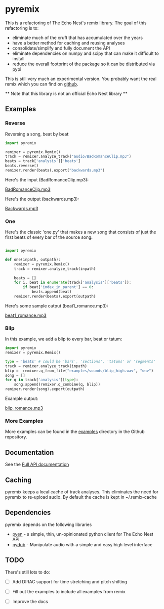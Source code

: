 # pyremix

This is a refactoring of The Echo Nest's remix library. The goal of this refactoring is to:

 - eliminate much of the cruft that has accumulated over the years
 - have a better method for caching and reusing analyses
 - consolidate/simplify and fully document the API
 - eliminate dependencies on numpy and scipy that can make it difficult to install
 - reduce the overall footprint of the package so it can be distributed via pypi
 
This is still very much an experimental version. You probably want the real remix
which you can find on [github](http://echonest.github.io/remix/). 

** Note that this library is not an official Echo Nest library **
 
## Examples

### Reverse

Reversing a song, beat by beat:

```python
import pyremix

remixer = pyremix.Remix()
track = remixer.analyze_track("audio/BadRomanceClip.mp3")
beats = track['analysis']['beats']
beats.reverse()
remixer.render(beats).export("backwards.mp3")
```
    
Here's the input (BadRomanceClip.mp3): 

<a href="http://static.echonest.com/pyremix/audio/BadRomanceClip.mp3">BadRomanceClip.mp3</a>

Here's the output (backwards.mp3):

<a href="http://static.echonest.com/pyremix/audio/backwards.mp3">Backwards.mp3</a>
    
    
### One

Here's the classic 'one.py' that makes a new song that consists of just the first beats of every bar of the source song.

```python

import pyremix

def one(inpath, outpath):
    remixer = pyremix.Remix()
    track = remixer.analyze_track(inpath)
    
    beats = []
    for i, beat in enumerate(track['analysis']['beats']):
        if beat['index_in_parent'] == 0:
            beats.append(beat)
    remixer.render(beats).export(outpath)
```

Here's some sample output (beat1_romance.mp3):

<a href="http://static.echonest.com/pyremix/audio/beat1_romance.mp3">beat1_romance.mp3</a>

### Blip

In this example, we add a blip to every bar, beat or tatum:

```python
import pyremix
remixer = pyremix.Remix()

type = 'beats' # could be 'bars', 'sections', 'tatums' or 'segments'
track = remixer.analyze_track(inpath)
blip =  remixer.q_from_file("examples/sounds/blip_high.wav", "wav")
song = []
for q in track['analysis'][type]:
    song.append(remixer.q_combine(q, blip))
remixer.render(song).export(outpath)
```

Example output:

<a href="http://static.echonest.com/pyremix/audio/blip_romance.mp3">blip_romance.mp3</a>

### More Examples
More examples can be found in the [examples](https://github.com/plamere/pyremix/tree/master/examples) directory in the Github repository.

## Documentation

See the [Full API documentation](http://static.echonest.com/pyremix/docs/pyremix.html)

## Caching
pyremix keeps a local cache of track analyses. This eliminates the need for pyremix to re-upload audio.  By default the cache is kept in ~/.remix-cache            
## Dependencies
pyremix depends on the following libraries

- [pyen](https://github.com/plamere/pyen) - a simple, thin, un-opinionated python client for The Echo Nest API 
- [pydub](https://github.com/jiaaro/pydub/) - Manipulate audio with a simple and easy high level interface 


## TODO
There's still lots to do:

 - [ ] Add DIRAC support for time stretching and pitch shifting
 - [ ] Fill out the examples to include all examples from remix
 - [ ] Improve the docs


